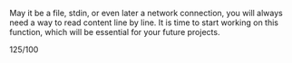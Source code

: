 May it be a file, stdin, or even later a network connection, you will always need a way to read content line by line. It is time to start working on this function, which will be essential for your future projects.

125/100
